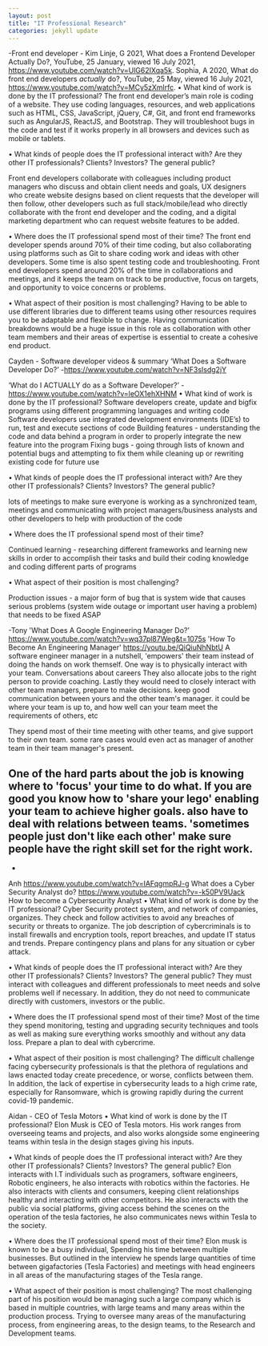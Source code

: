 ```yaml
---
layout: post
title: "IT Professional Research"
categories: jekyll update
---
```


-Front end developer - Kim
Linje, G 2021, What does a Frontend Developer Actually Do?, YouTube, 25 January, viewed 16 July 2021, <https://www.youtube.com/watch?v=UlG62IXqa5k>.
Sophia, A 2020, What do front end developers *actually* do?, YouTube, 25 May, viewed 16 July 2021, <https://www.youtube.com/watch?v=MCy5zXmlrfc>.
 • What kind of work is done by the IT professional?
The front end developer’s main role is coding of a website. They use coding languages, resources, and web applications such as HTML, CSS, JavaScript, jQuery, C#, Git, and front end frameworks such as AngularJS, ReactJS, and Bootstrap. They will troubleshoot bugs in the code and test if it works properly in all browsers and devices such as mobile or tablets.

• What kinds of people does the IT professional interact with? Are they other IT professionals? Clients? Investors? The  general public?

Front end developers collaborate with colleagues including product managers who discuss and obtain client needs and goals, UX designers who create website designs based on client requests that the developer will then follow, other developers such as full stack/mobile/lead who directly collaborate with the front end developer and the coding, and a digital marketing department who can request website features to be added.

• Where does the IT professional spend most of their time?
The front end developer spends around 70% of their time coding, but also collaborating using platforms such as Git to share coding work and ideas with other developers. Some time is also spent testing code and troubleshooting. Front end developers spend around 20% of the time in collaborations and meetings, and it keeps the team on track to be productive, focus on targets, and opportunity to voice concerns or problems.


• What aspect of their position is most challenging?
Having to be able to use different libraries due to different teams using other resources requires you to be adaptable and flexible to change. Having communication breakdowns would be a huge issue in this role as collaboration with other team members and their areas of expertise is essential to create a cohesive end product.

Cayden - Software developer videos & summary
‘What Does a Software Developer Do?’
-https://www.youtube.com/watch?v=NF3sIsdg2jY

‘What do I ACTUALLY do as a Software Developer?’
-https://www.youtube.com/watch?v=leOX1ehXHNM
• What kind of work is done by the IT professional?
Software developers create, update and bigfix programs using different programming languages and writing code
Software developers use integrated development environments (IDE’s) to run, test and execute sections of code
Building features - understanding the code and data behind a program in order to properly integrate the new feature into the program
Fixing bugs - going through lists of known and potential bugs and attempting to fix them while cleaning up or rewriting existing code for future use

• What kinds of people does the IT professional interact with? Are they other IT
professionals? Clients? Investors? The  general public?

lots of meetings to make sure everyone is working as a synchronized team,
meetings and communicating with project managers/business analysts and other developers to help with production of the code

• Where does the IT professional spend most of their time?

Continued learning - researching different frameworks and learning new skills in order to accomplish their tasks and build their coding knowledge and coding different parts of programs

• What aspect of their position is most challenging?

Production issues - a major form of bug that is system wide that causes serious problems (system wide outage or important user having a problem) that needs to be fixed ASAP

-Tony
'What Does A Google Engineering Manager Do?'
https://www.youtube.com/watch?v=wq37pl87Weg&t=1075s
'How To Become An Engineering Manager'
https://youtu.be/QiQiuNhNbtU
A software engineer manager in a nutshell, 'empowers' their team instead of doing the hands on work themself.
One way is to physically interact with your team. Conversations about careers
They also allocate jobs to the right person to provide coaching.
Lastly they would need to closely interact with other team managers, prepare to make decisions.
keep good communication between yours and the other team's manager.
it could be where your team is up to, and how well can your team meet the requirements of others, etc  

They spend most of their time meeting with other teams, and give support to their own team.
some rare cases would even act as manager of another team in their team manager's present.

One of the hard parts about the job is knowing where to 'focus' your time to do what.
If you are good you know how to 'share your lego' enabling your team to achieve higher goals.
also have to deal with relations between teams. 'sometimes people just don't like each other'
make sure people have the right skill set for the right work.
-
-

Anh
https://www.youtube.com/watch?v=IAFqgmpRJ-g
What does a Cyber Security Analyst do?
https://www.youtube.com/watch?v=-k50PV9Uack
How to become a Cybersecurity Analyst
• What kind of work is done by the IT professional?
Cyber Security protect system, and network of companies, organizes. They check and follow activities to avoid any breaches of security or threats to organize. The job description of cybercriminals is to install firewalls and encryption tools, report breaches, and update IT status and trends. Prepare contingency plans and plans for any situation or cyber attack.

• What kinds of people does the IT professional interact with? Are they other IT professionals? Clients? Investors? The general public?
They must interact with colleagues and different professionals to meet needs and solve problems well if necessary. In addition, they do not need to communicate directly with customers, investors or the public.

• Where does the IT professional spend most of their time?
Most of the time they spend monitoring, testing and upgrading security techniques and tools as well as making sure everything works smoothly and without any data loss. Prepare a plan to deal with cybercrime.

• What aspect of their position is most challenging?
The difficult challenge facing cybersecurity professionals is that the plethora of regulations and laws enacted today create precedence, or worse, conflicts between them. In addition, the lack of expertise in cybersecurity leads to a high crime rate, especially for Ransomware, which is growing rapidly during the current covid-19 pandemic.

Aidan -  CEO of Tesla Motors
• What kind of work is done by the IT professional?
Elon Musk is CEO of Tesla motors. His work ranges from overseeing teams and projects, and also works alongside some engineering teams within tesla in the design stages giving his inputs.

• What kinds of people does the IT professional interact with? Are they other IT professionals? Clients? Investors? The  general public?
Elon interacts with I.T individuals such as programers, software engineers, Robotic engineers, he also interacts with robotics within the factories. He also interacts with clients and consumers, keeping client relationships healthy and interacting with other competitors. He also interacts with the public via social platforms, giving access behind the scenes on the operation of the tesla factories, he also communicates news within Tesla to the society.

• Where does the IT professional spend most of their time?
Elon musk is known to be a busy individual, Spending his time between multiple businesses. But  outlined in the interview he spends large quantities of time between gigafactories (Tesla Factories) and meetings with head engineers in all areas of the manufacturing stages of the Tesla range.

• What aspect of their position is most challenging?
The most challenging part of his position would be managing such a large company which is based in multiple countries, with large teams and many areas within the production process. Trying to oversee many areas of the manufacturing process, from engineering areas, to the design teams, to the Research and Development teams.
